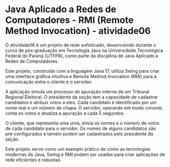# Java Aplicado a Redes de Computadores - RMI (Remote Method Invocation) - atividade06

O atividade06 é um projeto de rede sofisticado, desenvolvido durante o curso de pós-graduação em Tecnologia Java na Universidade Tecnológica Federal do Paraná (UTFPR), como parte da disciplina de Java Aplicado a Redes de Computadores.

Este projeto, construído com a linguagem Java 17, utiliza Swing para criar uma interface gráfica intuitiva e Remote Method Invocation (RMI) para a comunicação entre o cliente e o servidor.

A aplicação simula um processo de apuração interna de um Tribunal Regional Eleitoral. O presidente da seção tem a capacidade de cadastrar candidatos e atribuir votos a eles. Cada candidato é identificado por um nome real e um número de chapa. O servidor, operando em modo console, conta os votos e atualiza a apuração a cada 5 segundos.

O cliente, que representa uma urna, envia os nomes e o número de votos de cada candidato para o servidor. Os nomes de alguns candidatos são pré-configurados e tamém podem ser cadastrados pelo presidente da seção.

Este projeto serve como um exemplo prático de como as tecnologias modernas de Java, Swing e RMI podem ser usadas para criar aplicações de rede eficientes e robustas.
